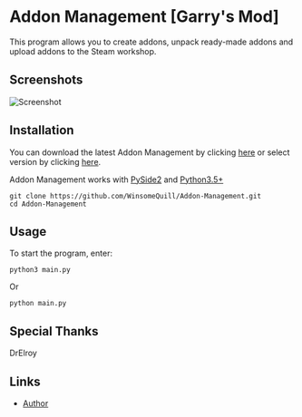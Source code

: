# Addon Management [Garry's Mod]

This program allows you to create addons, unpack ready-made addons and upload addons to the Steam workshop.

Screenshots
----

![Screenshot](https://i.imgur.com/cuJHJhn.png)


Installation
----

You can download the latest Addon Management by clicking [here](https://github.com/WinsomeQuill/Addon-Management/releases/download/1.0/AManagement.exe) or select version by clicking  [here](https://github.com/WinsomeQuill/Addon-Management/releases).

Addon Management works with [PySide2](https://pypi.org/project/PySide2/) and [Python3.5+](https://www.python.org/downloads/)

    git clone https://github.com/WinsomeQuill/Addon-Management.git
    cd Addon-Management

Usage
----

To start the program, enter:

    python3 main.py
Or

    python main.py

Special Thanks
----

DrElroy

Links
----

* [Author](https://steamcommunity.com/id/doshikplayer)
